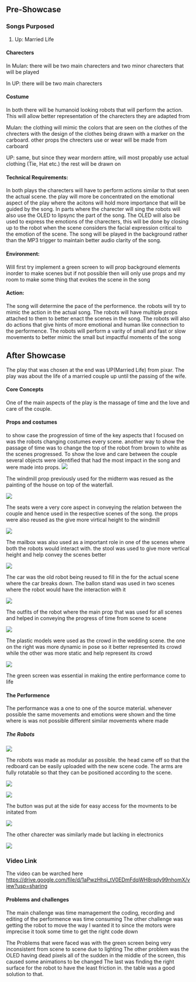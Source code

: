 ## Pre-Showcase

### Songs Purposed
1. Up: Married Life

#### Charecters

In Mulan: there will be two main charecters and two minor charecters that will be played

In UP: there will be two main charecters

#### Costume

In both there will be humanoid looking robots that will perform the action. This will allow better representation of the charecters they are adapted from

Mulan: the clothing will mimic the colors that are seen on the clothes of the 
chrecters with the design of the clothes being drawn with a  marker on the carboard.
other props the chrecters use or wear will be made from carboard

UP: same, but since they wear mordern attire, will most propably use actual clothing (Tie, Hat etc.) the rest will be drawn on

#### Technical Requirements:

In both plays the charecters will have to perform actions similar to that seen the actual scene. the play will more be concentrated on the emotional aspect of the play where the acitons will hold more importance that will be guided by the song. In parts where the charecter will sing the robots will also use the OLED to lipsync the part of the song. The OLED will also be used to express the emotions of the charecters, this will be done by closing up to the robot when the scene considers the facial expression critical to the emotion of the scene. The song will be played in the background rather than the MP3 trigger to maintain better audio clarity of the song.

#### Environment:

Will first try implement a green screen to will prop background elements inorder to make scenes but if not possible then will only use props and my room to make some thing that evokes the scene in the song

#### Action:
The song will determine the pace of the performence. the robots will try to mimic the action in the actual song.
The robots will have multiple props attached to them to better enact the scenes in the song. 
The robots will also do actions that give hints of more emotional and human like connection to the performence.
The robots will perform a varity of small and fast or slow movements to better mimic the small but impactful moments of the song


## After Showcase
The play that was chosen at the end was UP(Married Life) from pixar. The play was about the life of a married couple up until the passing of the wife. 

#### Core Concepts
One of the main aspects of the play is the massage of time and the love and care of the couple.

#### Props and costumes 
to show case the progression of time of the key aspects that I focused on was the robots changing costumes every scene. another way to show the passage of time was to change the top of the robot from brown to white as the scenes progressed. To show the love and care between the couple several objects were identified that had the most impact in the song and were made into props.
![](pic4.jpg)

The windmill prop previously used for the midterm was resued as the painting of the house on top of the waterfall.

![](pic5.jpg)

The seats were a very core aspect in conveying the relation between the couple and hence used in the respective scenes of the song. the props were also reused as the give more virtical height to the windmill

![](pic6.jpg)

The mailbox was also used as a important role in one of the scenes where both the robots would interact with. the stool was used to give more vertical height and help convey the scenes better 

![](pic7.jpg)

The car was the old robot being reused to fill in the for the actual scene where the car breaks down. The ballon stand was used in two scenes where the robot would have the interaction with it 

![](pic8.jpg)

The outfits of the robot where the main prop that was used for all scenes and helped in conveying the progress of time from scene to scene

![](pic11.jpg)

The plastic models were used as the crowd in the wedding scene. 
the one on the right was more dynamic in pose so it better represented its crowd while the other was more static and help represent its crowd

![](pic12.jpg)

The green screen was essential in making the entire performance come to life

#### The Performence

The performance was a one to one of the source material. whenever possible the same movements and emotions were shown and the time where is was not possible different similar movements where made

##### The Robots 

![](pic1.jpg)

The robots was made as modular as possible. the head came off so that the redboard can be easily uploaded with the new scene code. The arms are fully rotatable so that they can be positioned according to the scene.

![](pic2.jpg)

![](pic3.jpg)

The button was put at the side for easy access for the movments to be initated from

![](pic9.jpg)

The other charecter was similarly made but lacking in electronics

![](pic10.jpg)

### Video Link

The video can be warched here https://drive.google.com/file/d/1aPwzHhsj_tV0EDmFdqWH8rqdy99nhomX/view?usp=sharing

#### Problems and challenges
The main challenge was time mamagement the coding, recording and editing of the performence was time consuming 
The other challenge was getting the robot to move the way I wanted it to since the motors were imprecise it took some time to get the right code down

The Problems that were faced was with the green screen being very inconsistent from scene to scene due to lighting 
The other problem was the OLED having dead pixels all of the sudden in the middle of the screen, this caused some animations to be changed 
The last was finding the right surface for the robot to have the least friction in. the table was a good solution to that.
